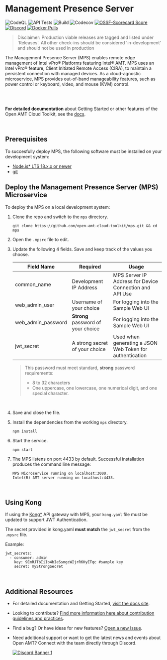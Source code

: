 # Management Presence Server

![CodeQL](https://img.shields.io/github/actions/workflow/status/open-amt-cloud-toolkit/mps/codeql-analysis.yml?style=for-the-badge&label=CodeQL&logo=github)
![API Tests](https://img.shields.io/github/actions/workflow/status/open-amt-cloud-toolkit/mps/api-test.yml?style=for-the-badge&label=API%20Test&logo=postman)
![Build](https://img.shields.io/github/actions/workflow/status/open-amt-cloud-toolkit/mps/node.js.yml?style=for-the-badge&logo=github)
![Codecov](https://img.shields.io/codecov/c/github/open-amt-cloud-toolkit/mps?style=for-the-badge&logo=codecov)
[![OSSF-Scorecard Score](https://img.shields.io/ossf-scorecard/github.com/open-amt-cloud-toolkit/mps?style=for-the-badge&label=OSSF%20Score)](https://api.securityscorecards.dev/projects/github.com/open-amt-cloud-toolkit/mps)
[![Discord](https://img.shields.io/discord/1063200098680582154?style=for-the-badge&label=Discord&logo=discord&logoColor=white&labelColor=%235865F2&link=https%3A%2F%2Fdiscord.gg%2DKHeUNEWVH)](https://discord.gg/DKHeUNEWVH)
[![Docker Pulls](https://img.shields.io/docker/pulls/intel/oact-mps?style=for-the-badge&logo=docker)](https://hub.docker.com/r/intel/oact-mps)

> Disclaimer: Production viable releases are tagged and listed under 'Releases'. All other check-ins should be considered 'in-development' and should not be used in production

The Management Presence Server (MPS) enables remote edge management of Intel vPro® Platforms featuring Intel® AMT. MPS uses an Intel vPro® feature, Client Initiated Remote Access (CIRA), to maintain a persistent connection with managed devices. As a cloud-agnostic microservice, MPS provides out-of-band manageability features, such as power control or keyboard, video, and mouse (KVM) control.

<br><br>

**For detailed documentation** about Getting Started or other features of the Open AMT Cloud Toolkit, see the [docs](https://open-amt-cloud-toolkit.github.io/docs).

<br>

## Prerequisites

To succesfully deploy MPS, the following software must be installed on your development system:

- [Node.js\* LTS 18.x.x or newer](https://nodejs.org/en/)
- [git](https://git-scm.com/downloads)

## Deploy the Management Presence Server (MPS) Microservice

To deploy the MPS on a local development system:

1. Clone the repo and switch to the `mps` directory.

   ```
   git clone https://github.com/open-amt-cloud-toolkit/mps.git && cd mps
   ```

2. Open the `.mpsrc` file to edit.

3. Update the following 4 fields. Save and keep track of the values you choose.

   | Field Name         | Required                           | Usage                                                    |
   | ------------------ | ---------------------------------- | -------------------------------------------------------- |
   | common_name        | Development IP Address             | MPS Server IP Address for Device Connection and API Use  |
   | web_admin_user     | Username of your choice            | For logging into the Sample Web UI                       |
   | web_admin_password | **Strong** password of your choice | For logging into the Sample Web UI                       |
   | jwt_secret         | A strong secret of your choice     | Used when generating a JSON Web Token for authentication |

   > This password must meet standard, **strong** password requirements:
   >
   > - 8 to 32 characters
   > - One uppercase, one lowercase, one numerical digit, and one special character.

<br>

4. Save and close the file.

5. Install the dependencies from the working `mps` directory.

   ```
   npm install
   ```

6. Start the service.

   ```
   npm start
   ```

7. The MPS listens on port 4433 by default. Successful installation produces the command line message:

   ```
   MPS Microservice running on localhost:3000.
   Intel(R) AMT server running on localhost:4433.
   ```

<br>
    
## Using Kong

If using the [Kong\*](https://konghq.com/kong/) API gateway with MPS, your `kong.yaml` file must be updated to support JWT Authentication.

The secret provided in kong.yaml **must match** the `jwt_secret` from the `.mpsrc` file.

Example:

```
jwt_secrets:
  - consumer: admin
    key: 9EmRJTbIiIb4bIeSsmgcWIjrR6HyETqc #sample key
    secret: myStrongSecret
```

<br>

## Additional Resources

- For detailed documentation and Getting Started, [visit the docs site](https://open-amt-cloud-toolkit.github.io/docs).

- Looking to contribute? [Find more information here about contribution guidelines and practices](.\CONTRIBUTING.md).

- Find a bug? Or have ideas for new features? [Open a new Issue](https://github.com/open-amt-cloud-toolkit/mps/issues).

- Need additional support or want to get the latest news and events about Open AMT? Connect with the team directly through Discord.

  [![Discord Banner 1](https://discordapp.com/api/guilds/1063200098680582154/widget.png?style=banner2)](https://discord.gg/DKHeUNEWVH)
